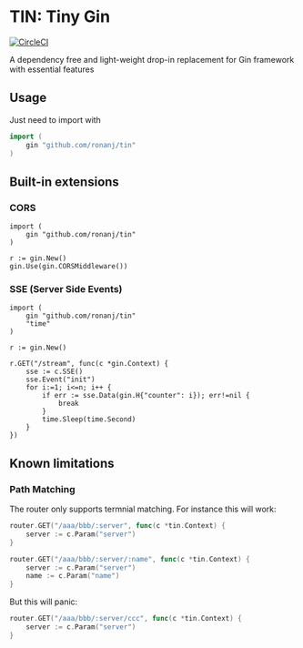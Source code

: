 
# TIN: Tiny Gin

[![CircleCI](https://circleci.com/gh/ronanj/tin.svg?style=svg)](https://app.circleci.com/pipelines/github/ronanj/tin)


A dependency free and light-weight drop-in replacement for Gin framework with essential features

## Usage

Just need to import with 

``` go
import (
	gin "github.com/ronanj/tin"
)
```

## Built-in extensions

### CORS

```
import (
    gin "github.com/ronanj/tin"
)

r := gin.New()
gin.Use(gin.CORSMiddleware())
```

### SSE (Server Side Events)

```
import (
    gin "github.com/ronanj/tin"
    "time"
)

r := gin.New()

r.GET("/stream", func(c *gin.Context) {
    sse := c.SSE()
    sse.Event("init")
    for i:=1; i<=n; i++ {
        if err := sse.Data(gin.H{"counter": i}); err!=nil {
            break
        }
        time.Sleep(time.Second)
    }
})
```


## Known limitations

### Path Matching

The router only supports termnial matching. For instance this will work:

```go
router.GET("/aaa/bbb/:server", func(c *tin.Context) {
	server := c.Param("server")
}

router.GET("/aaa/bbb/:server/:name", func(c *tin.Context) {
	server := c.Param("server")
	name := c.Param("name")
}
```

But this will panic:

```go
router.GET("/aaa/bbb/:server/ccc", func(c *tin.Context) {
	server := c.Param("server")
}
```
